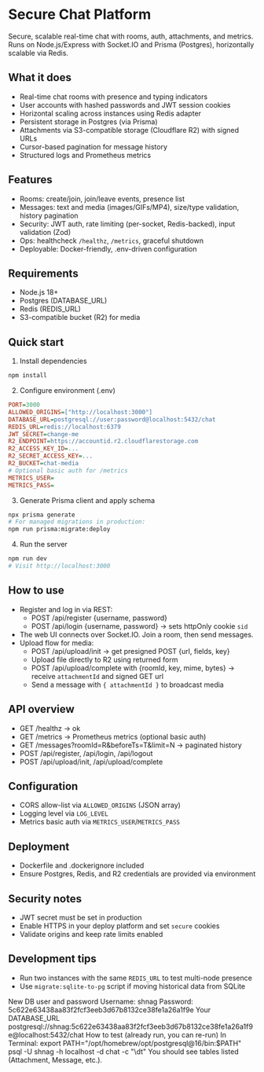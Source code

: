 # Secure Chat Platform

Secure, scalable real-time chat with rooms, auth, attachments, and metrics. Runs on Node.js/Express with Socket.IO and Prisma (Postgres), horizontally scalable via Redis.

## What it does
- Real-time chat rooms with presence and typing indicators
- User accounts with hashed passwords and JWT session cookies
- Horizontal scaling across instances using Redis adapter
- Persistent storage in Postgres (via Prisma)
- Attachments via S3-compatible storage (Cloudflare R2) with signed URLs
- Cursor-based pagination for message history
- Structured logs and Prometheus metrics

## Features
- Rooms: create/join, join/leave events, presence list
- Messages: text and media (images/GIFs/MP4), size/type validation, history pagination
- Security: JWT auth, rate limiting (per-socket, Redis-backed), input validation (Zod)
- Ops: healthcheck `/healthz`, `/metrics`, graceful shutdown
- Deployable: Docker-friendly, .env-driven configuration

## Requirements
- Node.js 18+
- Postgres (DATABASE_URL)
- Redis (REDIS_URL)
- S3-compatible bucket (R2) for media

## Quick start
1) Install dependencies
```sh
npm install
```

2) Configure environment (.env)
```ini
PORT=3000
ALLOWED_ORIGINS=["http://localhost:3000"]
DATABASE_URL=postgresql://user:password@localhost:5432/chat
REDIS_URL=redis://localhost:6379
JWT_SECRET=change-me
R2_ENDPOINT=https://accountid.r2.cloudflarestorage.com
R2_ACCESS_KEY_ID=...
R2_SECRET_ACCESS_KEY=...
R2_BUCKET=chat-media
# Optional basic auth for /metrics
METRICS_USER=
METRICS_PASS=
```

3) Generate Prisma client and apply schema
```sh
npx prisma generate
# For managed migrations in production:
npm run prisma:migrate:deploy
```

4) Run the server
```sh
npm run dev
# Visit http://localhost:3000
```

## How to use
- Register and log in via REST:
  - POST /api/register {username, password}
  - POST /api/login {username, password} → sets httpOnly cookie `sid`
- The web UI connects over Socket.IO. Join a room, then send messages.
- Upload flow for media:
  - POST /api/upload/init → get presigned POST {url, fields, key}
  - Upload file directly to R2 using returned form
  - POST /api/upload/complete with {roomId, key, mime, bytes} → receive `attachmentId` and signed GET url
  - Send a message with `{ attachmentId }` to broadcast media

## API overview
- GET /healthz → ok
- GET /metrics → Prometheus metrics (optional basic auth)
- GET /messages?roomId=R&beforeTs=T&limit=N → paginated history
- POST /api/register, /api/login, /api/logout
- POST /api/upload/init, /api/upload/complete

## Configuration
- CORS allow-list via `ALLOWED_ORIGINS` (JSON array)
- Logging level via `LOG_LEVEL`
- Metrics basic auth via `METRICS_USER`/`METRICS_PASS`

## Deployment
- Dockerfile and .dockerignore included
- Ensure Postgres, Redis, and R2 credentials are provided via environment

## Security notes
- JWT secret must be set in production
- Enable HTTPS in your deploy platform and set `secure` cookies
- Validate origins and keep rate limits enabled

## Development tips
- Run two instances with the same `REDIS_URL` to test multi-node presence
- Use `migrate:sqlite-to-pg` script if moving historical data from SQLite



New DB user and password
Username: shnag
Password: 5c622e63438aa83f2fcf3eeb3d67b8132ce38fe1a26a1f9e
Your DATABASE_URL
postgresql://shnag:5c622e63438aa83f2fcf3eeb3d67b8132ce38fe1a26a1f9e@localhost:5432/chat
How to test (already run, you can re-run)
In Terminal:
export PATH="/opt/homebrew/opt/postgresql@16/bin:$PATH"
psql -U shnag -h localhost -d chat -c "\dt"
You should see tables listed (Attachment, Message, etc.).